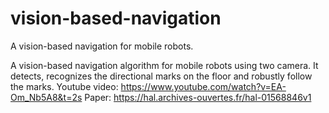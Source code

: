 # vision-based-navigation
A vision-based navigation for mobile robots.

A vision-based navigation algorithm for mobile robots using two camera. It detects, recognizes the directional marks on the floor and robustly follow the marks.
Youtube video: https://www.youtube.com/watch?v=EA-Om_Nb5A8&t=2s
Paper: https://hal.archives-ouvertes.fr/hal-01568846v1
